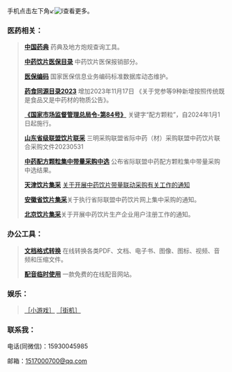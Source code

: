 手机点击左下角↙️![I](/图/更多.jpeg)查看更多。
### 医药相关：
> [**中国药典**](https://db.ouryao.com) 药典及地方炮规查询工具。
> 
> [**中药饮片医保目录**](http://www.nhsa.gov.cn/module/download/downfile.jsp?classid=0&filename=f8ece5b4d0464b59ad4a5167d21cd498.pdf) 中药饮片医保报销部分。
> 
> [**医保编码**](https://code.nhsa.gov.cn/toSearch.html?sysflag=1001)  国家医保信息业务编码标准数据库动态维护。
> 
> [**药食同源目录2023**](https://baijiahao.baidu.com/s?id=1784522353452520270&wfr=spider&for=pc) 增加2023年11月17日 《关于党参等9种新增按照传统既是食品又是中药材的物质公告》。
> 
> [**《国家市场监督管理总局令-第84号》**](https://www.gov.cn/gongbao/2023/issue_10846/202311/content_6917322.html) 关键字“配方颗粒”，自2024年1月1日起施行。
> 
> [**山东省级联盟饮片联采**](https://www.bqex.com/info-list/detail?id=1663798246960918530&type=1&name=%E9%80%9A%E7%9F%A5%E5%85%AC%E5%91%8A) 三明采购联盟省际中药（材）采购联盟中药饮片联合采购文件20230531
> 
> [**中药配方颗粒集中带量采购中选**](http://ggzyjyzx.shandong.gov.cn/art/2023/11/13/art_209488_10431901.html) 公布省际联盟中药配方颗粒集中带量采购中选结果。
> 
> [**天津饮片集采**](https://www.tjmpc.cn/website/home/infoPage?NEWSID=8f5bfd515f51477e8ea08b4712b2fb2f&NEWSCOLUMNID=aece0662d48f49b4b178a149c464e4ba) [关于开展中药饮片带量联动采购有关工作的通知](https://www.tjmpc.cn/website/home/infoPage?NEWSID=c7194b856438405387d334ceee7e84d8&NEWSCOLUMNID=aece0662d48f49b4b178a149c464e4ba)
> 
> [**安徽省饮片集采**](http://www.ahyycg.cn/detail/categoryDetail.html?id=3951)关于执行省际联盟中药饮片网上集中采购的通知。
> 
> [**北京饮片集采**](https://ybj.beijing.gov.cn/zczxs/2020_ycgga/202312/t20231227_3514828.html)关于开展中药饮片生产企业用户注册工作的通知。
> 
### 办公工具：
> [**文档格式转换**](https://www.aconvert.com/cn/) 在线转换各类PDF、文档、电子书、图像、图标、视频、音频和压缩文件。
> 
> [**配音临时使用**](http://www.51taojinge.com/include/voice/voice.php) 一款免费的在线配音网站。
> 


### 娱乐：
> [［小游戏］](https://poki.com/zh)
> [［街机］](https://www.yikm.net/)

### 联系我：

电话(同微信)：15930045985

邮箱：1517000700@qq.com

